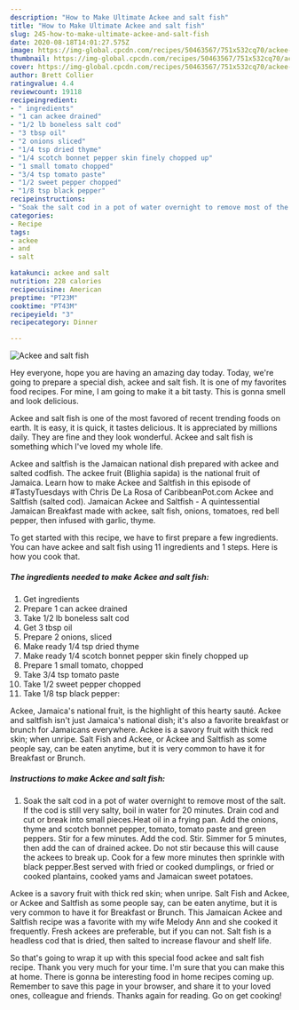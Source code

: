 ```yaml
---
description: "How to Make Ultimate Ackee and salt fish"
title: "How to Make Ultimate Ackee and salt fish"
slug: 245-how-to-make-ultimate-ackee-and-salt-fish
date: 2020-08-18T14:01:27.575Z
image: https://img-global.cpcdn.com/recipes/50463567/751x532cq70/ackee-and-salt-fish-recipe-main-photo.jpg
thumbnail: https://img-global.cpcdn.com/recipes/50463567/751x532cq70/ackee-and-salt-fish-recipe-main-photo.jpg
cover: https://img-global.cpcdn.com/recipes/50463567/751x532cq70/ackee-and-salt-fish-recipe-main-photo.jpg
author: Brett Collier
ratingvalue: 4.4
reviewcount: 19118
recipeingredient:
- " ingredients"
- "1 can ackee drained"
- "1/2 lb boneless salt cod"
- "3 tbsp oil"
- "2 onions sliced"
- "1/4 tsp dried thyme"
- "1/4 scotch bonnet pepper skin finely chopped up"
- "1 small tomato chopped"
- "3/4 tsp tomato paste"
- "1/2 sweet pepper chopped"
- "1/8 tsp black pepper"
recipeinstructions:
- "Soak the salt cod in a pot of water overnight to remove most of the salt. If the cod is still very salty, boil in water for 20 minutes. Drain cod and cut or break into small pieces.Heat oil in a frying pan. Add the onions, thyme and scotch bonnet pepper, tomato, tomato paste and green peppers. Stir for a few minutes. Add the cod. Stir. Simmer for 5 minutes, then add the can of drained ackee. Do not stir because this will cause the ackees to break up. Cook for a few more minutes then sprinkle with black pepper.Best served with fried or cooked dumplings, or fried or cooked plantains, cooked yams and Jamaican sweet potatoes."
categories:
- Recipe
tags:
- ackee
- and
- salt

katakunci: ackee and salt 
nutrition: 228 calories
recipecuisine: American
preptime: "PT23M"
cooktime: "PT43M"
recipeyield: "3"
recipecategory: Dinner

---
```



![Ackee and salt fish](https://img-global.cpcdn.com/recipes/50463567/751x532cq70/ackee-and-salt-fish-recipe-main-photo.jpg)

Hey everyone, hope you are having an amazing day today. Today, we're going to prepare a special dish, ackee and salt fish. It is one of my favorites food recipes. For mine, I am going to make it a bit tasty. This is gonna smell and look delicious.

Ackee and salt fish is one of the most favored of recent trending foods on earth. It is easy, it is quick, it tastes delicious. It is appreciated by millions daily. They are fine and they look wonderful. Ackee and salt fish is something which I've loved my whole life.

Ackee and saltfish is the Jamaican national dish prepared with ackee and salted codfish. The ackee fruit (Blighia sapida) is the national fruit of Jamaica. Learn how to make Ackee and Saltfish in this episode of #TastyTuesdays with Chris De La Rosa of CaribbeanPot.com Ackee and Saltfish (salted cod). Jamaican Ackee and Saltfish - A quintessential Jamaican Breakfast made with ackee, salt fish, onions, tomatoes, red bell pepper, then infused with garlic, thyme.


To get started with this recipe, we have to first prepare a few ingredients. You can have ackee and salt fish using 11 ingredients and 1 steps. Here is how you cook that.

<!--inarticleads1-->

##### The ingredients needed to make Ackee and salt fish:

1. Get  ingredients
1. Prepare 1 can ackee drained
1. Take 1/2 lb boneless salt cod
1. Get 3 tbsp oil
1. Prepare 2 onions, sliced
1. Make ready 1/4 tsp dried thyme
1. Make ready 1/4 scotch bonnet pepper skin finely chopped up
1. Prepare 1 small tomato, chopped
1. Take 3/4 tsp tomato paste
1. Take 1/2 sweet pepper chopped
1. Take 1/8 tsp black pepper:


Ackee, Jamaica&#39;s national fruit, is the highlight of this hearty sauté. Ackee and saltfish isn&#39;t just Jamaica&#39;s national dish; it&#39;s also a favorite breakfast or brunch for Jamaicans everywhere. Ackee is a savory fruit with thick red skin; when unripe. Salt Fish and Ackee, or Ackee and Saltfish as some people say, can be eaten anytime, but it is very common to have it for Breakfast or Brunch. 

<!--inarticleads2-->

##### Instructions to make Ackee and salt fish:

1. Soak the salt cod in a pot of water overnight to remove most of the salt. If the cod is still very salty, boil in water for 20 minutes. Drain cod and cut or break into small pieces.Heat oil in a frying pan. Add the onions, thyme and scotch bonnet pepper, tomato, tomato paste and green peppers. Stir for a few minutes. Add the cod. Stir. Simmer for 5 minutes, then add the can of drained ackee. Do not stir because this will cause the ackees to break up. Cook for a few more minutes then sprinkle with black pepper.Best served with fried or cooked dumplings, or fried or cooked plantains, cooked yams and Jamaican sweet potatoes.


Ackee is a savory fruit with thick red skin; when unripe. Salt Fish and Ackee, or Ackee and Saltfish as some people say, can be eaten anytime, but it is very common to have it for Breakfast or Brunch. This Jamaican Ackee and Saltfish recipe was a favorite with my wife Melody Ann and she cooked it frequently. Fresh ackees are preferable, but if you can not. Salt fish is a headless cod that is dried, then salted to increase flavour and shelf life. 

So that's going to wrap it up with this special food ackee and salt fish recipe. Thank you very much for your time. I'm sure that you can make this at home. There is gonna be interesting food in home recipes coming up. Remember to save this page in your browser, and share it to your loved ones, colleague and friends. Thanks again for reading. Go on get cooking!
